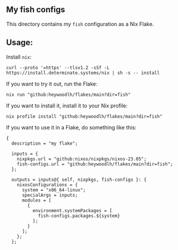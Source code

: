 ## My fish configs

This directory contains my `fish` configuration as a Nix Flake.

## Usage:

Install `nix`:

```
curl --proto '=https' --tlsv1.2 -sSf -L https://install.determinate.systems/nix | sh -s -- install
```

If you want to try it out, run the Flake:

```
nix run "github:heywoodlh/flakes/main?dir=fish"
```

If you want to install it, install it to your Nix profile:

```
nix profile install "github:heywoodlh/flakes/main?dir=fish"
```

If you want to use it in a Flake, do something like this:

```
{
  description = "my flake";

  inputs = {
    nixpkgs.url = "github:nixos/nixpkgs/nixos-23.05";
    fish-configs.url = "github:heywoodlh/flakes/main?dir=fish";
  };

  outputs = inputs@{ self, nixpkgs, fish-configs }: {
    nixosConfigurations = {
      system = "x86_64-linux";
      specialArgs = inputs;
      modules = [
        {
          environment.systemPackages = [
            fish-configs.packages.${system}
          ];
        }
      ];
    };
  };
```
